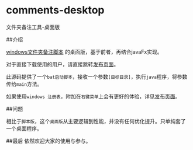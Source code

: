 # comments-desktop
文件夹备注工具-桌面版

##介绍

[windows文件夹备注脚本](https://github.com/johnnywhite24/comments) 的桌面版，基于前者，再结合javaFx实现。

对于直接下载使用的用户，请直接跳转[发布页面]()。

此源码提供了一个`bat启动脚本`，接收一个参数`[目标目录]`，执行`java`程序，将参数传给`main`方法。

如果使用`windows 注册表`，附加在`右键菜单`上会有更好的体验，详见[发布页面]()。

##问题

相比于`脚本版`，这个`桌面版`从主要逻辑到性能，并没有任何优化提升。只单纯套了一个桌面程序。

##最后
依然欢迎大家的使用与参与。